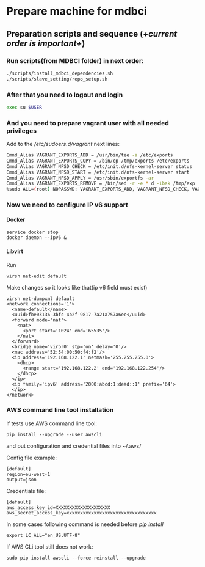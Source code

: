 # Prepare machine for mdbci

## Preparation scripts and sequence (*+current order is important+*)


### Run scripts(from MDBCI folder) in next order:
```bash
./scripts/install_mdbci_dependencies.sh
./scripts/slave_setting/repo_setup.sh
```

### After that you need to logout and login
```bash
exec su $USER
```

### And you need to prepare vagrant user with all needed privileges
Add to the */etc/sudoers.d/vagrant* next lines:
```bash
Cmnd_Alias VAGRANT_EXPORTS_ADD = /usr/bin/tee -a /etc/exports
Cmnd_Alias VAGRANT_EXPORTS_COPY = /bin/cp /tmp/exports /etc/exports
Cmnd_Alias VAGRANT_NFSD_CHECK = /etc/init.d/nfs-kernel-server status
Cmnd_Alias VAGRANT_NFSD_START = /etc/init.d/nfs-kernel-server start
Cmnd_Alias VAGRANT_NFSD_APPLY = /usr/sbin/exportfs -ar
Cmnd_Alias VAGRANT_EXPORTS_REMOVE = /bin/sed -r -e * d -ibak /tmp/exp
%sudo ALL=(root) NOPASSWD: VAGRANT_EXPORTS_ADD, VAGRANT_NFSD_CHECK, VAGRANT_NFSD_START, VAGRANT_NFSD_APPLY, VAGRANT_EXPORTS_REMOVE, VAGRANT_EXPORTS_COPY
```

### Now we need to configure IP v6 support
#### Docker
```
service docker stop
docker daemon --ipv6 &
```

#### Libvirt
Run
```
virsh net-edit default
```
Make changes so it looks like that(ip v6 field must exist)
```
virsh net-dumpxml default
<network connections='1'>
  <name>default</name>
  <uuid>fbe03136-3bfc-4b2f-9817-7a21a757a6ec</uuid>
  <forward mode='nat'>
    <nat>
      <port start='1024' end='65535'/>
    </nat>
  </forward>
  <bridge name='virbr0' stp='on' delay='0'/>
  <mac address='52:54:00:50:f4:f2'/>
  <ip address='192.168.122.1' netmask='255.255.255.0'>
    <dhcp>
      <range start='192.168.122.2' end='192.168.122.254'/>
    </dhcp>
  </ip>
  <ip family='ipv6' address='2000:abcd:1:dead::1' prefix='64'>
  </ip>
</network>
```

### AWS command line tool installation

If tests use AWS command line tool:

```
pip install --upgrade --user awscli
```

and put configuration and credential files into ~/.aws/


Config file example:
```
[default]
region=eu-west-1
output=json
```

Credentials file:
```
[default]
aws_access_key_id=XXXXXXXXXXXXXXXXXXXX
aws_secret_access_key=xxxxxxxxxxxxxxxxxxxxxxxxxxxxxxxxx
```

In some cases following command is needed before _pip install_

```
export LC_ALL="en_US.UTF-8"
```

If AWS CLi tool still does not work:
```
sudo pip install awscli --force-reinstall --upgrade
```

